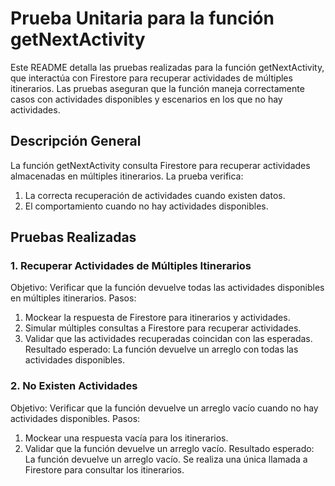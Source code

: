 # Prueba Unitaria para la función getNextActivity
Este README detalla las pruebas realizadas para la función getNextActivity, que interactúa con Firestore para recuperar actividades de múltiples itinerarios. Las pruebas aseguran que la función maneja correctamente casos con actividades disponibles y escenarios en los que no hay actividades.
## Descripción General
La función getNextActivity consulta Firestore para recuperar actividades almacenadas en múltiples itinerarios. La prueba verifica:
1. La correcta recuperación de actividades cuando existen datos.
2. El comportamiento cuando no hay actividades disponibles.
## Pruebas Realizadas
### 1. Recuperar Actividades de Múltiples Itinerarios
Objetivo: Verificar que la función devuelve todas las actividades disponibles en múltiples itinerarios.
Pasos:
1. Mockear la respuesta de Firestore para itinerarios y actividades.
2. Simular múltiples consultas a Firestore para recuperar actividades.
3. Validar que las actividades recuperadas coincidan con las esperadas.
Resultado esperado:
La función devuelve un arreglo con todas las actividades disponibles.
### 2. No Existen Actividades
Objetivo: Verificar que la función devuelve un arreglo vacío cuando no hay actividades disponibles.
Pasos:
1. Mockear una respuesta vacía para los itinerarios.
2. Validar que la función devuelve un arreglo vacío.
Resultado esperado:
La función devuelve un arreglo vacío.
Se realiza una única llamada a Firestore para consultar los itinerarios.
